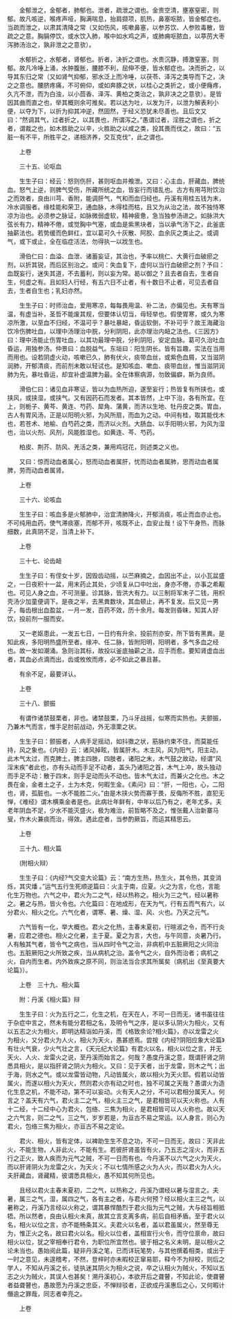 <!-- { "loadSidebar": true } -->
　　金郁泄之，金郁者，肺郁也。泄者，疏泄之谓也。金贵空清，壅塞窒密，则郁。故凡咳逆，喉疼声哑，胸满喘息，抬肩撷项，肌热，鼻塞呕脓，皆金郁症也。当疏而泄之，以肃其清降之常（又如伤风，咳嗽鼻塞，以参苏饮、人参败毒散，皆疏之之意。胸膈停饮，或水饮入肺，喉中如水鸡之声，或肺痈呕脓血，以葶苈大枣泻肺汤治之，孰非泄之之意欤）。

　　水郁折之，水郁者，肾郁也。折者，决折之谓也。水贵沉静，搏激窒塞，则郁。故凡冷唾上涌，水肿腹胀，腰膝不利，屈伸不便，皆水郁症也。决而折之，以导其东归之常（又如肾气抑郁，邪水泛上而冷唾，以茯苓、泽泻之类导而下之，决之之意也。腰脐疼痛，不可俯仰，或如奔豚之状，以桂心之类折之，或小便癃疼，久亢不泄，而为白浊，以小茴香、泽泻、黄柏之类治之，孰非决之之意欤）。是皆因其曲而直之也，举其概则余可推矣。若以达为吐，以发为汗，以泄为解表利小便，以夺为下，以折为抑其冲逆，然固然，于经义恐犹未尽善也。且后文又曰：“然调其气，过者折之，以其畏也，所谓泻之。”愚谓过者，淫胜之谓也，折之者，谓裁之也，如木胜助之以辛，火胜助之以咸之类，投其畏而伐之，故曰：“五脏一有不平，所胜平之，递相济养，交互克伐”，此之谓也。

　　上卷

　　三十五、论呕血

　　生生子曰：经云：怒则伤肝，甚则呕血并飧泄。又曰：心主血，肝藏血，脾统血。怒气上逆，则脾气受伤，所藏所统之血，皆妄行而错乱也。古方有用芎附饮治之而效者，良由川芎、香附，能调肝气，气和而血归经也。丹溪有用桂五钱为末，冷水调服者。缘桂能和荣卫，通血脉，木得桂而枯，且又为从治之法，故不独恃寒凉为治也。必须参之脉证，如脉微弱虚软，精神疲惫，急当独参汤进之。如脉洪大弦长有力，精神不倦，或觉胸中气塞，或血是紫黑块者，当以承气汤下之，此釜底抽薪法也。若势缓而色鲜红，宜以葛可久十灰散、阿胶、血余灰之类止之。或调气，或下或止，全在临症活法，勿得执一以戕生也。

　　滑伯仁曰：血溢、血泄、诸蓄妄证，其治也，予率以桃仁、大黄行血破瘀之剂，以折其锐，而后区别治之。或问：失血复下，虚何以当行血破瘀之剂？予曰：血既妄行，迷失其道，不去蓄利，则以妄为常。曷以御之？且去者自去，生者自生，何虚之有。且如妇人行经，有五六日不止者，有十数日不止者，可见去者自去，生者自生也；乳妇亦然。

　　生生子曰：时师治血，爱用寒凉，每每畏用温、补二法，亦偏见也。夫有寒当温，有虚当补，圣哲不能废其规，但要体认切当，毋轻举也。假使胃寒，或久为寒凉所激，以至血不归经，不温可乎？暴吐暴衄，昏运软倒，不补可乎？故王海藏治饮冷伤脾吐血，以理中汤理治中脘，分利阴阳，此亦理治内衄之法也。《三因方》曰：理中汤能止伤胃吐血，以其功最理中脘，分利阴阳，安定血脉。葛可久治吐血昏运，用独参汤。仲景曰：血脱益气。东垣曰：阳生阴长。皆有旨趣，实法在当用而用也。设若阴虚火动，咳嗽已久，肺有伏火，痰带血丝，或紫色血屑，又当滋阴润肺，开郁清痰，而前剂未敢以轻试也。是知咳血、嗽血、痰带血丝，惟当滋阴润肺为先，暴吐昏运，却宜补虚温脾为最。全在体察病源，勿致偏癖，斯为良师。

　　滑伯仁曰：诸见血非寒证，皆以为血热所迫，遂至妄行；热皆复有所挟也，或挟风，或挟湿，或挟气。又有因药石而发者。其本皆然，上中下治，各有所宜。在上，则栀子、黄芩、黄连、芍药、犀角、蒲黄，而济以生地、牡丹皮之类。胃血，古人有胃风汤，正是以阳明火邪，为风所扇，而血为之动。中间有桂，取其能伐木也，若苍术、地榆、白芍药之类，而济以火剂。大肠血、以手阳明火邪，为风为湿也，治以火剂、风剂，风能胜湿也。如黄连、芩、芍药。

　　柏皮、荆芥、防风、羌活之类，兼用鸡冠花，则述类之义也。

　　又曰：惊而动血者属心，怒而动血者属肝，忧而动血者属肺，思而动血者属脾，劳而动血者属肾。

　　上卷

　　三十六、论咳血

　　生生子曰：咳血多是火郁肺中，治宜清肺降火，开郁消痰，咳止而血亦止也。不可纯用血药，使气滞痰塞，而郁不开，咳既不止，血安止哉！设下午身热，而脉细数，此真阴不足，当清上补下。

　　上卷

　　三十七、论齿衄

　　生生子曰：有侄女十岁，因毁齿动摇，以苎麻摘之，血因出不止，以小瓦盆盛之，一日夜积十一盆，用末药止其处，少顷复从口中吐出，身亦不倦，亦事之希觏也。可见人身之血，不可测量。诊其脉，皆洪大有力。以三制将军末子二钱，用枳壳汤少加童便调下。是夜之半，去黑粪数块，其血顿止，再不复发。后又见一男子，每齿根出血盈盆，一月一发，百药不效，历十余月。每发则昏昧，知其人好饮，投前剂一服而安。

　　又一老妪患此，一发五七日，一日约有升余，投前剂亦安，所下皆有黑粪。是知此疾，多阳明热盛所至者。缘冲、任二脉，皆附阳明，阳明者，多气多血之经也。故一发如潮涌。急则治其标，故投以釜底抽薪之法，应手而愈。要知肾虚血出者，其血必点滴而出，齿或攸攸而疼，必不如此之暴且甚。

　　有余不足，最要详认。

　　上卷

　　三十八、颤振

　　有谓作诸禁鼓栗者，非也。诸禁鼓栗，乃斗牙战摇，似寒而实热也。夫颤振，乃兼木气而言，惟手足肘前战动，外无凛栗之状。

　　生生子曰：颤振者，人病手足摇动，如抖擞之状，筋脉约束不住，而莫能任持，风之象也。《内经》云：诸风掉眩，皆属肝木。木主风，风为阳气，阳主动，此木气太过，而克脾土，脾主四肢，四肢者，诸阳之末，木气鼓之故动，经谓“风淫末疾”者此也，亦有头动而手足不动者，盖头乃诸阳之首，木气上冲，故头独动而手足不动：散于四末，则手足动而头不动也。皆木气太过，而兼火之化也。木之畏在金，金者土之子，土为木克，何暇生金。《素问》曰：“肝，一阳也，心，二阳也，肾，孤脏也。一水不能胜二火。”由是木挟火势而寡于畏，反侮所不胜，直犯无惮，《难经》谓木横乘金者是也。此病壮年鲜有，中年以后乃有之，老年尤多。夫老年阴血不足，少水不能灭盛火，极为难治，前哲略不及之，惟张戴人治新寨马叟，作木火兼痰而治，得效。遇此症者，当参酌厥旨，而运其精思云。

　　上卷

　　三十九、相火篇

　　(附相火辩）

　　生生子曰：《内经?气交变大论篇》云：“南方生热，热生火，其令热，其变消烁，其灾燔 。”运气五行生死顺逆篇曰：火主于南，应夏。火之为言，化也，言能化生万物也。六气之中，君火为二之气，经以热称之。相火为三之气，经以暑称之。暑之与热，皆火令也。六化篇曰：在地成形，在天为气，行有五而气有六，以分君火、相火之化。六气化者，谓寒、暑、燥、湿、风、火也。乃天之元气。

　　六气皆有一化，举大概也。君火之化热，主春末夏初，行暄淑之令，而不行炎暑，应君之德也。相火之化暑，主于夏。夏之为言，大也，与午同意，炎暑乃行。人有触其气者，皆令气之病也，当从四时令气之治，非病机中五脏厥阳之火同治也。五脏厥阳之火所致之疾，当从病机之治。盖令气之火，自外而治者；病机之火，自内而生者。内外致疾之原不同，则治法当合求其所属矣（病机出《至真要大论篇》）。

　　上卷　三十九、相火篇

　　附：丹溪《相火篇》辩

　　生生子曰：火为五行之二，化生之机，在天在人，不可一日而无，诸书虽往往于杂症中言之，然未有能分君相之名，及明令气之序，是以多认阴火为相火，又有以五志之火为相火，即明达精诣如丹溪，而《格致余论?相火篇》，亦以龙雷之火为相火，又分君火为人火，相火为天火，愚甚惑焉。尝按《内经?阴阳应象大论篇》有壮火气衰，少火气壮之言，《天元纪大论篇》有君火以名，相火以位之言，并无天火、人火、龙雷火之说，至丹溪而始言之。何哉？愚度丹溪之意，既谓肝肾之阴悉具相火，是以指肝肾之阴火为相火。又曰：见于天者，出于龙雷，则木之气；出于海，则水之气。或以龙雷皆动物，凡动皆属火，故以相火为天火耶。假若以动皆属火，而遂以相火为天火，然则君火亦有动之时也，独不可属之天哉？愚谓火为造化生息之机，不能不动，第不可以妄动。火有天人之分，不可以君相分属天人。何言之？盖天有六气，君火主二之气，相火主三之气，是君相皆可以天火称也。人有十二经，十二经中心为君火，包络、三焦为相火，是君相皆可以人火称也。故以天之六气言，则二之气，三之气，岁岁若是，为亘古不易之常运。以人身言，则心为君火，包络三焦为相火，亦亘古不易之定论。

　　君火、相火，皆有定体，以裨助生生不息之功，不可一日而无，故曰：天非此火，不能生物，人非此火，不能有生。若彼肝肾虽皆有火，乃五志之淫火，而非五行之正火，致人疾而为元气之贼，不可一日而有也。今丹溪不以六气之火为天火，而以肝肾阴火为龙雷之火，为天火；不以七情所感之火为人火，而以君火为人火。夫肝藏血，肾藏精，彼谓悉具相火，愚不知其何所见也。

　　且经以君火主春末夏初，二之气，以热称之，丹溪乃谓经以暑与湿言之。夫暑，属三之气，湿，属四之气，各有主之者，与君火何预？经以相火主三之气，以暑称之，丹溪乃言经以火称之，谓其暴悍酷烈于君火指为元气之贼，大与经旨相抵牾。所以然者，良由认相火未真，故其立言支离多病，前后自相矛盾。至于君火以名，相火以位之言，亦不能畅条其义。夫君火以名者，盖以君虽属火，然至尊无为，惟正火之名，故曰君火以名。相火以位者，盖相宣行火令，而守位禀命，故曰相火以位，犹之宰相奉行君令，为职位所宜然也。彼于相之名义未明，是以相火之论未当也。愚始阅此篇，疑非丹溪之笔，已而详玩笔势，与其他撰着相类，或出于一时之意见，未遑稽考，不然，登梓时亦未暇校正窜易耶，释今不为辩校，则后之学人，不知从丹溪之长，徒执迷其阴火为相火之说，卒之认相火为贼火，不知以五志之火为贼火，其误人也甚矣！溯丹溪初心，本欲开后之聋瞽，不知此论，使聋瞽者益聋瞽也，愚故愿为丹溪之忠臣，不惮辩驳者，正欲成丹溪惠后之心，又何暇计僭逾之罪哉，同志者幸亮之。

　　上卷

